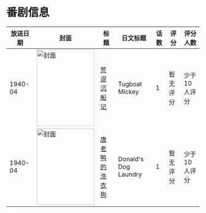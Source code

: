 # 番剧信息

|放送日期|封面|标题|日文标题|话数|评分|评分人数|
|---|---|---|---|---|---|---|
|1940-04|<img src="//lain.bgm.tv/pic/cover/c/a4/5b/241601_24Ddi.jpg" alt="封面" style="width:150px;height:200px;object-fit:cover;">|[荒谬沉船记](https://bangumi.tv/subject/241601)|Tugboat Mickey|1|暂无评分|少于10人评分|
|1940-04|<img src="//lain.bgm.tv/pic/cover/c/ab/db/360857_uH2Da.jpg" alt="封面" style="width:150px;height:200px;object-fit:cover;">|[唐老鸭的洗衣狗](https://bangumi.tv/subject/360857)|Donald's Dog Laundry|1|暂无评分|少于10人评分|
